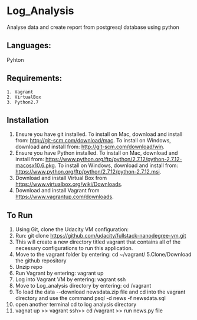 # Log_Analysis
Analyse data and create report from postgresql database using python

## Languages: 
 Pyhton
 
  ## Requirements:
    1. Vagrant
    2. VirtualBox
    3. Python2.7
    
## Installation

1. Ensure you have git installed. To install on Mac, download and install from: http://git-scm.com/download/mac. To install on Windows, download and install from: http://git-scm.com/download/win.
2. Ensure you have Python installed. To install on Mac, download and install from: https://www.python.org/ftp/python/2.7.12/python-2.7.12-macosx10.6.pkg. To install on Windows, download and install from: https://www.python.org/ftp/python/2.7.12/python-2.7.12.msi.
3. Download and install Virtual Box from https://www.virtualbox.org/wiki/Downloads.
4. Download and install Vagrant from https://www.vagrantup.com/downloads.


## To Run
1. Using Git, clone the Udacity VM configuration:
2. Run: git clone https://github.com/udacity/fullstack-nanodegree-vm.git
3. This will create a new directory titled vagrant that contains all of the necessary configurations to run this application.
4. Move to the vagrant folder by entering: cd ~/vagrant/
5.Clone/Download the github repository
6. Unzip repo
7. Run Vagrant by entering: vagrant up
8. Log into Vagrant VM by entering: vagrant ssh
9. Move to Log_analysis directory by entering: cd /vagrant
10. To load the data --download newsdata.zip file and cd into the vagrant directory and use the command psql -d news -f newsdata.sql
11. open another terminal cd to log analysis directory 
12. vagnat up >> vagrant ssh>> cd /vagrant >> run news.py file
